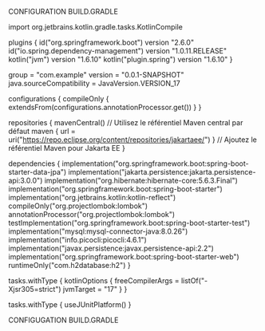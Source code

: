 CONFIGURATION BUILD.GRADLE

import org.jetbrains.kotlin.gradle.tasks.KotlinCompile

plugins {
id("org.springframework.boot") version "2.6.0"
id("io.spring.dependency-management") version "1.0.11.RELEASE"
kotlin("jvm") version "1.6.10"
kotlin("plugin.spring") version "1.6.10"
}

group = "com.example"
version = "0.0.1-SNAPSHOT"
java.sourceCompatibility = JavaVersion.VERSION_17

configurations {
compileOnly {
extendsFrom(configurations.annotationProcessor.get())
}
}

repositories {
mavenCentral() // Utilisez le référentiel Maven central par défaut
maven { url = uri("https://repo.eclipse.org/content/repositories/jakartaee/") } // Ajoutez le référentiel Maven pour Jakarta EE
}

dependencies {
implementation("org.springframework.boot:spring-boot-starter-data-jpa")
implementation("jakarta.persistence:jakarta.persistence-api:3.0.0")
implementation("org.hibernate:hibernate-core:5.6.3.Final")
implementation("org.springframework.boot:spring-boot-starter")
implementation("org.jetbrains.kotlin:kotlin-reflect")
compileOnly("org.projectlombok:lombok")
annotationProcessor("org.projectlombok:lombok")
testImplementation("org.springframework.boot:spring-boot-starter-test")
implementation("mysql:mysql-connector-java:8.0.26")
implementation("info.picocli:picocli:4.6.1")
implementation("javax.persistence:javax.persistence-api:2.2")
implementation("org.springframework.boot:spring-boot-starter-web")
runtimeOnly("com.h2database:h2")
}

tasks.withType<KotlinCompile> {
kotlinOptions {
freeCompilerArgs = listOf("-Xjsr305=strict")
jvmTarget = "17"
}
}

tasks.withType<Test> {
useJUnitPlatform()
}



CONFIGUGATION BUILD.GRADLE

